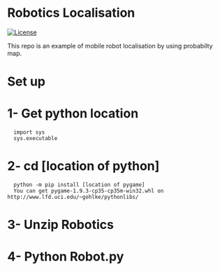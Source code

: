 # Robotics Localisation

[![License](https://img.shields.io/badge/license-Apache%202.0-blue.svg)](https://github.com/btrice/Robotics/blob/master/LICENSE)

This repo is an example of mobile robot  localisation by using probabilty map. 

# Set up

# 1- Get python location 
      import sys
      sys.executable 

# 2- cd [location of python]
      python -m pip install [location of pygame] 
      You can get pygame-1.9.3-cp35-cp35m-win32.whl on http://www.lfd.uci.edu/~gohlke/pythonlibs/ 
    
# 3- Unzip Robotics

# 4- Python Robot.py
